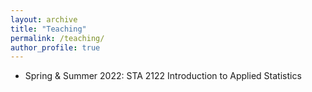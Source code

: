 ```yaml
---
layout: archive
title: "Teaching"
permalink: /teaching/
author_profile: true
---
```


- Spring & Summer 2022: STA 2122 Introduction to Applied Statistics
